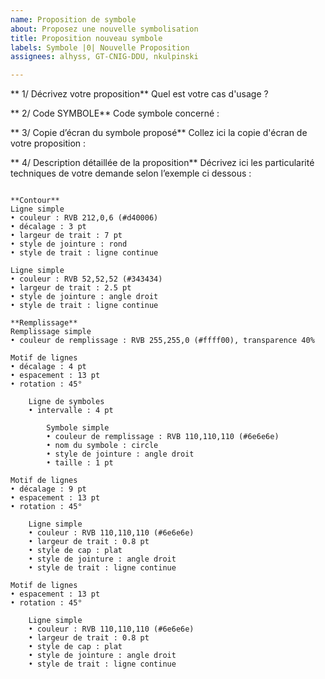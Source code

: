 ```yaml
---
name: Proposition de symbole
about: Proposez une nouvelle symbolisation
title: Proposition nouveau symbole
labels: Symbole |0| Nouvelle Proposition
assignees: alhyss, GT-CNIG-DDU, nkulpinski

---
```

<!-- 4 Questions vous seront posées -->

** 1/ Décrivez votre proposition**
Quel est votre cas d'usage ?




** 2/ Code SYMBOLE**
Code symbole concerné : 




** 3/ Copie d’écran du symbole proposé**
Collez ici la copie d'écran de votre proposition :



** 4/ Description détaillée de la proposition**
Décrivez ici les particularité techniques de votre demande selon l’exemple ci dessous :


```

**Contour**
Ligne simple
• couleur : RVB 212,0,6 (#d40006)
• décalage : 3 pt
• largeur de trait : 7 pt
• style de jointure : rond
• style de trait : ligne continue

Ligne simple
• couleur : RVB 52,52,52 (#343434)
• largeur de trait : 2.5 pt
• style de jointure : angle droit
• style de trait : ligne continue

**Remplissage**
Remplissage simple
• couleur de remplissage : RVB 255,255,0 (#ffff00), transparence 40%

Motif de lignes
• décalage : 4 pt
• espacement : 13 pt
• rotation : 45°

    Ligne de symboles
    • intervalle : 4 pt

        Symbole simple
        • couleur de remplissage : RVB 110,110,110 (#6e6e6e)
        • nom du symbole : circle
        • style de jointure : angle droit
        • taille : 1 pt

Motif de lignes
• décalage : 9 pt
• espacement : 13 pt
• rotation : 45°

    Ligne simple
    • couleur : RVB 110,110,110 (#6e6e6e)
    • largeur de trait : 0.8 pt
    • style de cap : plat
    • style de jointure : angle droit
    • style de trait : ligne continue

Motif de lignes
• espacement : 13 pt
• rotation : 45°

    Ligne simple
    • couleur : RVB 110,110,110 (#6e6e6e)
    • largeur de trait : 0.8 pt
    • style de cap : plat
    • style de jointure : angle droit
    • style de trait : ligne continue

```
